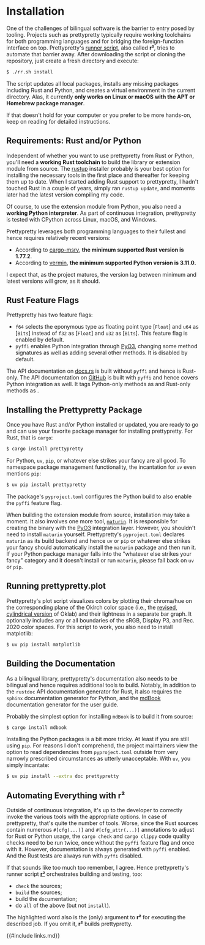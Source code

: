 # Installation

One of the challenges of bilingual software is the barrier to entry posed by
tooling. Projects such as prettypretty typically require working toolchains for
both programming languages and for bridging the foreign-function interface on
top. Prettypretty's [runner
script](https://github.com/apparebit/prettypretty/blob/main/rr.sh), also called
**r²**, tries to automate that barrier away. After downloading the script or
cloning the repository, just create a fresh directory and execute:

```sh
$ ./rr.sh install
```

The script updates all local packages, installs any missing packages including
Rust and Python, and creates a virtual environment in the current directory.
Alas, it currently **only works on Linux or macOS with the APT or Homebrew
package manager**.

If that doesn't hold for your computer or you prefer to be more hands-on, keep
on reading for detailed instructions.


## Requirements: Rust and/or Python

Independent of whether you want to use prettypretty from Rust or Python, you'll
need a **working Rust toolchain** to build the library or extension module from
source. The [rustup](https://rustup.rs) installer probably is your best option
for installing the necessary tools in the first place and thereafter for keeping
them up to date. When I started adding Rust support to prettypretty, I hadn't
touched Rust in a couple of years, simply ran `rustup update`, and moments later
had the latest version compiling my code.

Of course, to use the extension module from Python, you also need a **working
Python interpreter**. As part of continuous integration, prettypretty is tested
with CPython across Linux, macOS, and Windows.

Prettypretty leverages both programming languages to their fullest and hence
requires relatively recent versions:

  * According to [cargo-msrv](https://github.com/foresterre/cargo-msrv), **the
    minimum supported Rust version is 1.77.2**.
  * According to [vermin](https://github.com/netromdk/vermin), **the minimum
    supported Python version is 3.11.0.**

I expect that, as the project matures, the version lag between minimum and
latest versions will grow, as it should.


## Rust Feature Flags

Prettypretty has two feature flags:

  * `f64` selects the eponymous type as floating point type [`Float`] and `u64`
    as [`Bits`] instead of `f32` as [`Float`] and `u32` as [`Bits`]. This
    feature flag is enabled by default.
  * `pyffi` enables Python integration through [PyO3](https://pyo3.rs/),
    changing some method signatures as well as adding several other methods. It
    is disabled by default.

The API documentation on
[docs.rs](https://docs.rs/prettypretty/latest/prettypretty/) is built without
`pyffi` and hence is Rust-only. The API documentation on
[GitHub](https://apparebit.github.io/prettypretty/prettypretty/) is built with
`pyffi` and hence covers Python integration as well. It tags Python-only methods
as <span class=python-only></span> and Rust-only methods as <span
class=rust-only></span>.


## Installing the Prettypretty Package

Once you have Rust and/or Python installed or updated, you are ready to go and
can use your favorite package manager for installing prettypretty. For Rust,
that is `cargo`:

```sh
$ cargo install prettypretty
```

For Python, `uv`, `pip`, or whatever else strikes your fancy are all good. To
namespace package management functionality, the incantation for `uv` even
mentions `pip`:

```sh
$ uv pip install prettypretty
```

The package's `pyproject.toml` configures the Python build to also enable the
`pyffi` feature flag.

When building the extension module from source, installation may take a moment.
It also involves one more tool, [`maturin`](https://github.com/PyO3/maturin). It
is responsible for creating the binary with the [PyO3](https://pyo3.rs/v0.22.1/)
integration layer. However, you shouldn't need to install `maturin` yourself.
Prettypretty's `pyproject.toml` declares `maturin` as its build backend and
hence `uv` or `pip` or whatever else strikes your fancy should automatically
install the `maturin` package and then run it. If your Python package manager
falls into the "whatever else strikes your fancy" category and it doesn't
install or run `maturin`, please fall back on `uv` or `pip`.


## Running prettypretty.plot

Prettypretty's plot script visualizes colors by plotting their chroma/hue on the
corresponding plane of the Oklrch color space (i.e., the [revised, cylindrical
version](https://bottosson.github.io/posts/colorpicker/#intermission---a-new-lightness-estimate-for-oklab)
of Oklab) and their lightness in a separate bar graph. It optionally includes
any or all boundaries of the sRGB, Display P3, and Rec. 2020 color spaces. For
this script to work, you also need to install matplotlib:

```sh
$ uv pip install matplotlib
```


## Building the Documentation

As a bilingual library, prettypretty's documentation also needs to be bilingual
and hence requires additional tools to build. Notably, in addition to the
`rustdoc` API documentation generator for Rust, it also requires the `sphinx`
documentation generator for Python, and the
[mdBook](https://github.com/rust-lang/mdBook) documentation generator for the
user guide.

Probably the simplest option for installing `mdBook` is to build it from source:

```sh
$ cargo install mdbook
```

Installing the Python packages is a bit more tricky. At least if you are still
using `pip`. For reasons I don't comprehend, the project maintainers view the
option to read dependencies from `pyproject.toml` outside from very narrowly
prescribed circumstances as utterly unacceptable. With `uv`, you simply
incantate:

```sh
$ uv pip install --extra doc prettypretty
```


## Automating Everything with r²

Outside of continuous integration, it's up to the developer to correctly invoke
the various tools with the appropriate options. In case of prettypretty, that's
quite the number of tools. Worse, since the Rust sources contain numerous
`#[cfg(...)]` and `#[cfg_attr(...)]` annotations to adjust for Rust or Python
usage, the `cargo check` and `cargo clippy` code quality checks need to be run
twice, once without the `pyffi` feature flag and once with it. However,
documentation is always generated with `pyffi` enabled. And the Rust tests are
always run with `pyffi` disabled.

If that sounds like too much too remember, I agree. Hence prettypretty's runner
script [**r²**](https://github.com/apparebit/prettypretty/blob/main/rr.sh)
orchestrates building and testing, too:

  * `check` the sources;
  * `build` the sources;
  * build the `doc`umentation;
  * do `all` of the above (but not `install`).

The highlighted word also is the (only) argument to **r²** for executing the
described job. If you omit it, **r²** builds prettypretty.


{{#include links.md}}
